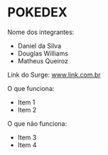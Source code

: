 # POKEDEX

Nome dos integrantes: 
- Daniel da Silva
- Douglas Williams
- Matheus Queiroz

Link do Surge: www.link.com.br

O que funciona:
- Item 1
- Item 2

O que não funciona: 
- Item 3
- Item 4